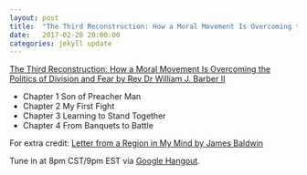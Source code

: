 ```yaml
---
layout: post
title:  "The Third Reconstruction: How a Moral Movement Is Overcoming the Politics of Division and Fear (part 1)"
date:   2017-02-28 20:00:00
categories: jekyll update
---
```


[The Third Reconstruction: How a Moral Movement Is Overcoming the Politics of Division and Fear by Rev Dr William J. Barber II](https://www.amazon.com/dp/B00WCY4YK4/ref=dp-kindle-redirect?_encoding=UTF8&btkr=1)

* Chapter 1 Son of Preacher Man 
* Chapter 2 My First Fight
* Chapter 3 Learning to Stand Together
* Chapter 4 From Banquets to Battle 

For extra credit: [Letter from a Region in My Mind by James Baldwin](http://www.newyorker.com/magazine/1962/11/17/letter-from-a-region-in-my-mind)

Tune in at 8pm CST/9pm EST via [Google Hangout](https://plus.google.com/hangouts/_/calendar/d2lsbGlhbXMucmViZWNjYUBnbWFpbC5jb20.bnia6aq7dl7dtj9vib6m6t0edg?authuser=0).
